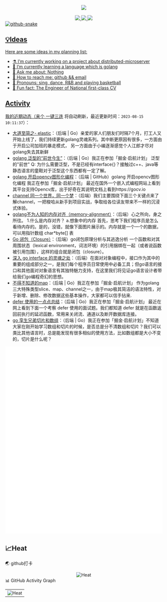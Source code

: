 <p align="center">
<img src= "https://readme-typing-svg.demolab.com?font=Caveat&size=40&duration=8888&pause=1000&color=FF6F91&center=true&vcenter=true&width=650&lines=a+thousand+fantasy+%26%26+glorious+Coding+Hunt"/>
</p>

<div align="center">
<a title="Visits" target="_blank" href="https://github.com/stanley760/stanley760"/><img src="https://komarev.com/ghpvc/?username=stanley760&color=FF6F91&label=Total views" />
<a title="github" target="_blank" href="https://github.com/stanley760"/><img src="https://img.shields.io/badge/dynamic/json?label=GitHub&suffix=%20fans&query=%24.data.totalSubs&url=https%3A%2F%2Fapi.spencerwoo.com%2Fsubstats%2F%3Fsource%3Dgithub%26queryKey%3Dstanley760&labelColor=282c34&color=BE93FD&logo=github&longCache=true" />
<a title="juejin" target="_blank" href="https://juejin.cn/user/3140618196628622?utm_source=gold_browser_extension"/><img src="https://img.shields.io/badge/dynamic/json?url=https%3A%2F%2Fapi.juejin.cn%2Fuser_api%2Fv1%2Fuser%2Fget%3Faid%3D2608%26uuid%3D7263370873062639141%26spider%3D0%26user_id%3D3140618196628622%26not_self%3D1%26need_badge%3D0%26need_dislike_status%3D0%26verifyFp%3Df135df8289febe93d85a3be4622b28993e11a3a7bf5b27d12e%26fp%3Df135df8289febe93d85a3be4622b28993e11a3a7bf5b27d12e%26msToken%3DwwEYERqogOSrpgCl1GUMeCAIi5ROBcnfUNYfK9KQEeRskBDpB8Yncb71hy5iNFbpogkjjlcyRz6MeNoxYR30pGVG8fhNDWTkJO58wxY9cY8pH0e1Y0BunAjEJrCuNYY%3D%26a_bogus%3DDX-QkOgqMsm1YEvdGwDz97zmsc80YWRigZENUUC9XUw4&query=%24.data.got_view_count&logo=data%3Aimage%2Fsvg%2Bxml%3Bbase64%2CPHN2ZyByb2xlPSJpbWciIHZpZXdCb3g9IjAgMCAyNCAyNCIgeG1sbnM9Imh0dHA6Ly93d3cudzMub3JnLzIwMDAvc3ZnIj48dGl0bGU%2BSnVlamluPC90aXRsZT48cGF0aCBkPSJtMTIgMTQuMzE2IDcuNDU0LTUuODgtMi4wMjItMS42MjVMMTIgMTEuMWwtLjAwNC4wMDMtNS40MzItNC4yODgtMi4wMiAxLjYyNCA3LjQ1MiA1Ljg4Wm0wLTcuMjQ3IDIuODktMi4yOThMMTIgMi40NTNsLS4wMDQtLjAwNS0yLjg4NCAyLjMxOCAyLjg4NCAyLjNabTAgMTEuMjY2LS4wMDUuMDAyLTkuOTc1LTcuODdMMCAxMi4wODhsLjE5NC4xNTYgMTEuODAzIDkuMzA4IDcuNDYzLTUuODg1TDI0IDEyLjA4NWwtMi4wMjMtMS42MjRaIi8%2BPC9zdmc%2B&label=Junjin&labelColor=0084ff&color=brightgreen&longCache=true&suffix=%20hits" />
</div>

<picture>
  <source media="(prefers-color-scheme: dark)" srcset="https://cdn.jsdelivr.net/gh/stanley760/stanley760/profile-snake-contrib/github-contribution-grid-snake-dark.svg" />
  <source media="(prefers-color-scheme: light)" srcset="https://cdn.jsdelivr.net/gh/stanley760/stanley760/profile-snake-contrib/github-contribution-grid-snake.svg" />
  <img alt="github-snake" src="https://cdn.jsdelivr.net/gh/stanley760/stanley760/profile-snake-contrib/github-contribution-grid-snake-dark.svg" />
</picture>

## 💡Ideas

Here are some ideas in my planning list:

- ⚗️ I’m currently working on a project about distributed-microserver
- 🧪 I’m currently learning a language which is golang
- 🧫 Ask me about: Nothing
- 🔬 How to reach me: github && email
- 🦠 Pronouns: sing, dance, R&B and playing basketball
- 🧠 Fun fact: The Engineer of National first-class CV 


## Activity
<!--events start -->

我的近期动态（来个 [一键三连](https://github.com/stanley760/stanley760) 将自动刷新，最近更新时间：`2023-08-15 10:11:37`）：

* [大道至简之- elastic](https://juejin.cn/post/7245919919224815671)：（后端 | Go）亲爱的家人们朋友们时隔7个月，打工人又开始上线了，我们持续更新golang灵魂系列。其中断更原因有很多，一方面由于开启公司加班的暴走模式， 另一方面由于小编逐渐感觉个人江郎才尽对golang失去其新鲜
* [golang 泛型的“前世今生”](https://juejin.cn/post/7147567560911749150)：（后端 | Go）我正在参加「掘金·启航计划」 泛型的"前世" Q: 为什么需要泛型，不是已经有interface{}？接触过c++、java等静态语言的童鞋对于泛型这个东西都有一定了解。
* [golang 开启opencv图形化编程](https://juejin.cn/post/7152683472425844749)：（后端 | GitHub）golang 开启opencv图形化编程 我正在参加「掘金·启航计划」 最近在国外一个嵌入式编程网站上看到其平台支持Opencv库，出于好奇在其说明文档上看到https://gocv.io
* [channel 同一个世界，同一个梦](https://juejin.cn/post/7117101820652519460)：（后端）我们主要围绕下面三个关键点来了解channel，一把梭哈从新手到项目实战，争取给各位读友带来不一样的沉浸式体验。
* [golang不为人知的内存对齐（memory-alignment）](https://juejin.cn/post/7082332804922966023)：（后端）心之所向，身之所往。 1.什么是内存对齐？ a.想象中的内存 首先，思考下我们程序员是怎么看待内存的。是的，没错，就像下面图片展示的。内存就是一个一个的数据，可以用指针数组 char*byte[] 表
* [Go 闭包（Closure）](https://juejin.cn/post/7029743304895889421)：（后端）go闭包原理分析与其逃逸分析 一个函数和对其周围状态（lexical environment，词法环境）的引用捆绑在一起（或者说函数被引用包围），这样的组合就是闭包（closure）。
* [深入 go interface 的灵魂之处](https://juejin.cn/post/7014725553290739743)：（后端）在面对对象编程中，接口作为其中的重要的组成部分之一，是我们每个程序员日常使用中必备工具；但go语言的接口和其他面对对象语言有其独特魅力支持，在这里我们将见证go语言设计者带给我们go编程奇幻的思想。
* [不得不知道的map](https://juejin.cn/post/7151812512420692004)：（后端 | Go）我正在参加「掘金·启航计划」 作为golang三大特殊类型slice、map、channel之一，由于map极其简洁的语法特性，对于新增、删除、修改数据这些基本操作，大家都可以信手拈来.
* [defer 使用的一点点总结](https://juejin.cn/post/7153669620426080269)：（后端 | Go）我正在参加「掘金·启航计划」 最近在网上看到下面一个考察 defer 使用的面试题。我们都知道 defer 就是在函数返回前执行的延迟函数，常用来关闭流、通道以及断开数据库连接。
* [go 孪生兄弟切片和数组](https://juejin.cn/post/7159388002190360584)：（后端 | Go）我正在参加「掘金·启航计划」不知道大家在刚开始学习数组和切片的时候，是否总是分不清数组和切片？我们可以类比其他语言时，总是能发现有很多相似的使用方法，比如数组都是大小不变的，切片是什么呢？

<!--events end -->
<img src="./github-metrics/base.svg" />

## 📈Heat
🌏 github打卡
<div align="center"><img src="https://streak-stats.demolab.com?user=stanley760&theme=synthwave&hide_border=true&date_format=M%20j%5B%2C%20Y%5D" alt="Heat"/>
</div>
📊 GitHub Activity Graph
<table align="center">
  <tr>
    <td><img src="https://github-readme-activity-graph.vercel.app/graph?username=stanley760&theme=merko" alt="Heat"/></td>
  </tr>
</table>
